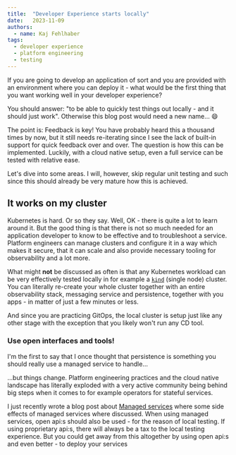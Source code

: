 ```yaml
---
title:  "Developer Experience starts locally"
date:   2023-11-09
authors:
  - name: Kaj Fehlhaber
tags:
  - developer experience
  - platform engineering
  - testing
---
```

If you are going to develop an application of sort and you are provided with an environment where you can deploy it -
what would be the first thing that you want working well in your developer experience?

You should answer: "to be able to quickly test things out locally - and it should just work". Otherwise this blog post
would need a new name... 😄

The point is: Feedback is key! You have probably heard this a thousand times by now, but it still needs re-iterating
since I see the lack of built-in support for quick feedback over and over.
The question is how this can be implemented. Luckily, with a cloud native setup, even a full service can be tested with
relative ease.

Let's dive into some areas. I will, however, skip regular unit testing and such since this should already be very mature
how this is achieved.

## It works on my cluster
Kubernetes is hard. Or so they say. Well, OK - there is quite a lot to learn around it. But the good thing is that there
is not so much needed for an application developer to know to be effective and to troubleshoot a service. Platform
engineers can manage clusters and configure it in a way which makes it secure, that it can scale and also provide
necessary tooling for observability and a lot more.

What might **not** be discussed as often is that any Kubernetes workload can be very effectively tested locally in for
example a [`kind`](https://kind.sigs.k8s.io/) (single node) cluster. You can literally re-create your whole cluster
together with an entire observability stack, messaging service and persistence, together with you apps - in matter of
just a few minutes or less.

And since you are practicing GitOps, the local cluster is setup just like any other stage with the exception that you
likely won't run any CD tool.

### Use open interfaces and tools!
I'm the first to say that I once thought that persistence is something you should really use a managed service to
handle...

...but things change. Platform engineering practices and the cloud native landscape has literally exploded with a very
active community being behind big steps when it comes to for example operators for stateful services.

I just recently wrote a blog post about [Managed services](../managed-services/post) where some side effects of managed
services where discussed. When using managed services, open api:s should also be used - for the reason of local testing.
If using proprietary api:s, there will always be a tax to the local testing experience.
But you could get away from this altogether by using open api:s and even better - to deploy your services 

